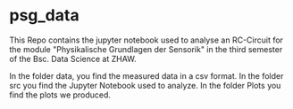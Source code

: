 # psg_data

This Repo contains the jupyter notebook used to analyse an RC-Circuit for the module "Physikalische Grundlagen der Sensorik" in the third semester of the Bsc. Data Science at ZHAW.

In the folder data, you find the measured data in a csv format.
In the folder src you find the Jupyter Notebook used to analyze. 
In the folder Plots you find the plots we produced.
